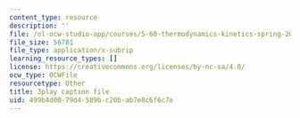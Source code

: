 ```yaml
---
content_type: resource
description: ''
file: /ol-ocw-studio-app/courses/5-60-thermodynamics-kinetics-spring-2008/499b4d0079d4589bc20bab7e8c6f6c7e_RUz-DJz3--I.srt
file_size: 56781
file_type: application/x-subrip
learning_resource_types: []
license: https://creativecommons.org/licenses/by-nc-sa/4.0/
ocw_type: OCWFile
resourcetype: Other
title: 3play caption file
uid: 499b4d00-79d4-589b-c20b-ab7e8c6f6c7e
---
```


